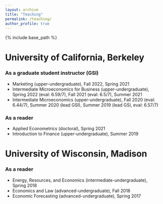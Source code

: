```yaml
---
layout: archive
title: "Teaching"
permalink: /teaching/
author_profile: true
---
```


{% include base_path %}

University of California, Berkeley
======
### As a graduate student instructor (GSI)
* Marketing (upper-undergraduate), Fall 2022, Spring 2021
* Intermediate Microeconomics for Business (upper-undergraduate), Spring 2022 (eval: 6.59/7), Fall 2021 (eval: 6.5/7), Summer 2021
* Intermediate Microeconomics (upper-undergraduate), Fall 2020 (eval: 6.44/7), Summer 2020 (lead GSI), Summer 2019 (lead GSI, eval: 6.57/7)

### As a reader
* Applied Econometrics (doctoral), Spring 2021
* Introduction to Finance (upper-undergraduate), Summer 2019

University of Wisconsin, Madison
======
### As a reader
* Energy, Resources, and Economics (intermediate-undergraduate), Spring 2018
* Economics and Law (advanced-undergraduate), Fall 2018
* Economic Forecasting (advanced-undergraduate), Spring 2017
